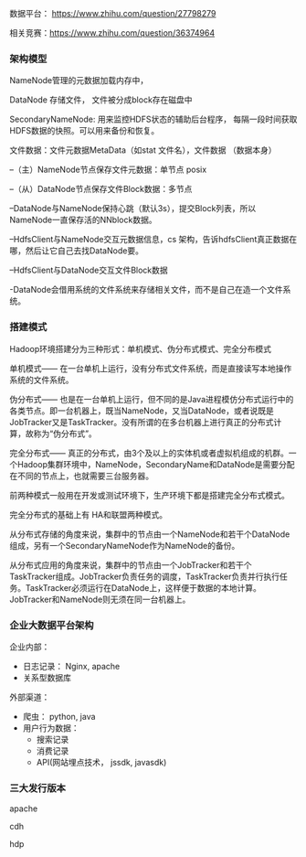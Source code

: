 数据平台： <https://www.zhihu.com/question/27798279>

相关竞赛：<https://www.zhihu.com/question/36374964>



### 架构模型

NameNode管理的元数据加载内存中，

DataNode 存储文件， 文件被分成block存在磁盘中

SecondaryNameNode: 用来监控HDFS状态的辅助后台程序， 每隔一段时间获取HDFS数据的快照。可以用来备份和恢复。



文件数据：文件元数据MetaData（如stat 文件名），文件数据 （数据本身）

–（主）NameNode节点保存文件元数据：单节点   posix

–（从）DataNode节点保存文件Block数据：多节点

–DataNode与NameNode保持心跳（默认3s），提交Block列表，所以NameNode一直保存活的NNblock数据。

–HdfsClient与NameNode交互元数据信息，cs 架构，告诉hdfsClient真正数据在哪，然后让它自己去找DataNode要。

–HdfsClient与DataNode交互文件Block数据

-DataNode会借用系统的文件系统来存储相关文件，而不是自己在造一个文件系统。



### 搭建模式

Hadoop环境搭建分为三种形式：单机模式、伪分布式模式、完全分布模式

单机模式—— 在一台单机上运行，没有分布式文件系统，而是直接读写本地操作系统的文件系统。

伪分布式—— 也是在一台单机上运行，但不同的是Java进程模仿分布式运行中的各类节点。即一台机器上，既当NameNode，又当DataNode，或者说既是JobTracker又是TaskTracker。没有所谓的在多台机器上进行真正的分布式计算，故称为“伪分布式”。

完全分布式—— 真正的分布式，由3个及以上的实体机或者虚拟机组成的机群。一个Hadoop集群环境中，NameNode，SecondaryName和DataNode是需要分配在不同的节点上，也就需要三台服务器。

前两种模式一般用在开发或测试环境下，生产环境下都是搭建完全分布式模式。

完全分布式的基础上有 HA和联盟两种模式。

从分布式存储的角度来说，集群中的节点由一个NameNode和若干个DataNode组成，另有一个SecondaryNameNode作为NameNode的备份。

从分布式应用的角度来说，集群中的节点由一个JobTracker和若干个TaskTracker组成。JobTracker负责任务的调度，TaskTracker负责并行执行任务。TaskTracker必须运行在DataNode上，这样便于数据的本地计算。JobTracker和NameNode则无须在同一台机器上。





### 企业大数据平台架构

企业内部：  

* 日志记录： Nginx, apache
* 关系型数据库

外部渠道：

* 爬虫： python, java
* 用户行为数据：
  * 搜索记录
  * 消费记录
  * API(网站埋点技术， jssdk, javasdk)





### 三大发行版本

apache

cdh

hdp